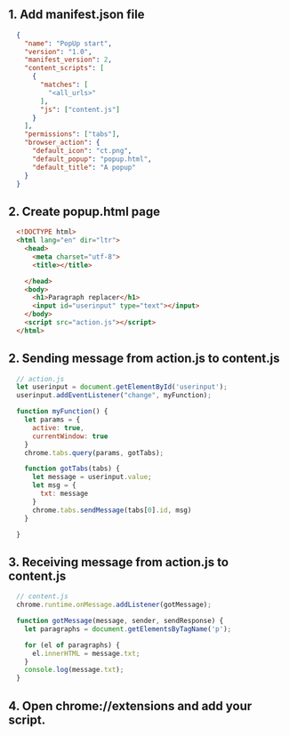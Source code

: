 ## 1. Add manifest.json file
```json
  {
    "name": "PopUp start",
    "version": "1.0",
    "manifest_version": 2,
    "content_scripts": [
      {
        "matches": [
          "<all_urls>"
        ],
        "js": ["content.js"]
      }
    ],
    "permissions": ["tabs"],
    "browser_action": {
      "default_icon": "ct.png",
      "default_popup": "popup.html",
      "default_title": "A popup"
    }
  }

```
## 2. Create popup.html page

```html
  <!DOCTYPE html>
  <html lang="en" dir="ltr">
    <head>
      <meta charset="utf-8">
      <title></title>

    </head>
    <body>
      <h1>Paragraph replacer</h1>
      <input id="userinput" type="text"></input>
    </body>
    <script src="action.js"></script>
  </html>
```

## 2. Sending message from action.js to content.js

```js
  // action.js
  let userinput = document.getElementById('userinput');
  userinput.addEventListener("change", myFunction);

  function myFunction() {
    let params = {
      active: true,
      currentWindow: true
    }
    chrome.tabs.query(params, gotTabs);

    function gotTabs(tabs) {
      let message = userinput.value;
      let msg = {
        txt: message
      }
      chrome.tabs.sendMessage(tabs[0].id, msg)
    }

  }

```

## 3. Receiving message from action.js to content.js

```js
  // content.js
  chrome.runtime.onMessage.addListener(gotMessage);

  function gotMessage(message, sender, sendResponse) {
    let paragraphs = document.getElementsByTagName('p');

    for (el of paragraphs) {
      el.innerHTML = message.txt;
    }
    console.log(message.txt);
  }


```

## 4. Open chrome://extensions and add your script.
